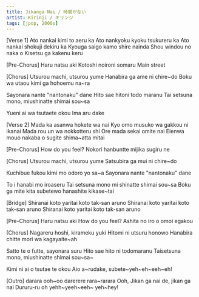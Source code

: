 ```yaml
---
title: Jikanga Nai / 時間がない
artist: Kirinji / キリンジ
tags: [jpop, 2000s]
---
```


[Verse 1]
Ato nankai kimi to aeru ka
Ato nankyoku kyoku tsukureru ka
Ato nankai shokuji dekiru ka
Kyouga saigo kamo shire nainda
Shou windou no naka o
Kisetsu ga kakenu keru

[Pre-Chorus]
Haru natsu aki
Kotoshi noironi somaru Main street

[Chorus]
Utsurou machi, utsurou yume
Hanabira ga ame ni chire~do
Boku wa utaou  kimi ga hohoemu na~ra

Sayonara nante "nantonaku" dane
Hito sae hitoni todo maranu
Tai setsuna mono, miushinatte shimai sou~sa

Yueni ai wa tsutaete okou
Ima aru dake

[Verse 2]
Mada ka asanwa  hokete wa nai
Kyo omo musuko wa gakkou ni ikanai
Mada rou un wa nokkotteru shi
Ore mada sekai omite nai
Eienwa mouo nakaba o sugite shima~atta mitai

[Pre-Chorus]
How do you feel?
Nokori hanbuntte mijika sugiru ne

[Chorus]
Utsurou machi, utsurou yume
Satsubira ga mui ni chire~do

Kuchibue fukou  kimi mo odoro yo sa~a
Sayonara nante "nantonaku" dane

To i hanabi mo iroaseru
Tai setsuna mono mi shinatte shimai sou~sa
Boku ga mite kita subetewo  hanashite kikase~tai

[Bridge]
Shiranai koto yaritai koto tak-san aruno
Shiranai koto yaritai koto tak-san aruno
Shiranai koto yaritai koto tak-san aruno

[Pre-Chorus]
Haru natsu aki
How do you feel?
Ashita no iro o  omoi egakou

[Chorus]
Nagareru hoshi, kirameku yuki
Hitomi ni utsuru honowo
Hanabira chitte mori wa kagayaite~ah

Satto te o futte, sayonara suru
Hito sae hito ni todomaranu
Taisetsuna mono, miushinatte shimai sou~sa~

Kimi ni ai o tsutae te okou
Aio a~rudake, subete~yeh~eh~eeh~eh!

[Outro]
darara ooh~oo
 darerere rara~rarara
Ooh, Jikan ga nai de, jikan ga nai
Dururu-ru oh yehh~yeeh~eeh~ yeh~hey!